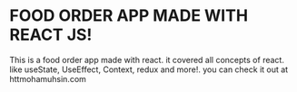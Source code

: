 # FOOD ORDER APP MADE WITH REACT JS!

This is a food order app made with react. it covered all concepts of react. like useState, UseEffect, Context, redux and more!.
you can check it out at httmohamuhsin.com
